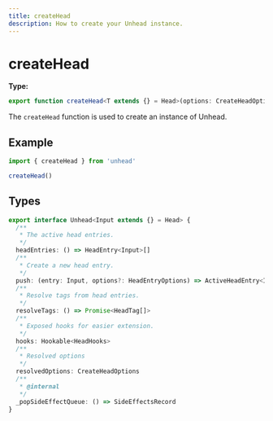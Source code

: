 ```yaml
---
title: createHead
description: How to create your Unhead instance.
---
```


# createHead

**Type:**

```ts
export function createHead<T extends {} = Head>(options: CreateHeadOptions = {}): Unhead
```

The `createHead` function is used to create an instance of Unhead.

## Example

```ts
import { createHead } from 'unhead'

createHead()
```

## Types

  ```ts
  export interface Unhead<Input extends {} = Head> {
    /**
     * The active head entries.
     */
    headEntries: () => HeadEntry<Input>[]
    /**
     * Create a new head entry.
     */
    push: (entry: Input, options?: HeadEntryOptions) => ActiveHeadEntry<Input>
    /**
     * Resolve tags from head entries.
     */
    resolveTags: () => Promise<HeadTag[]>
    /**
     * Exposed hooks for easier extension.
     */
    hooks: Hookable<HeadHooks>
    /**
     * Resolved options
     */
    resolvedOptions: CreateHeadOptions
    /**
     * @internal
     */
    _popSideEffectQueue: () => SideEffectsRecord
  }
  ```
